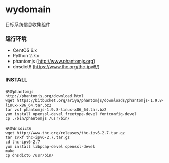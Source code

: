 # wydomain
目标系统信息收集组件
### 运行环境
* CentOS 6.x
* Python 2.7.x
* phantomjs (http://www.phantomjs.org)
* dnsdict6 (https://www.thc.org/thc-ipv6/)

### INSTALL
    安装phantomjs
    http://phantomjs.org/download.html
    wget https://bitbucket.org/ariya/phantomjs/downloads/phantomjs-1.9.8-linux-x86_64.tar.bz2
    tar vxf phantomjs-1.9.8-linux-x86_64.tar.bz2
    yum install openssl-devel freetype-devel fontconfig-devel
    cp ./bin/phantomjs /usr/bin/
    
    安装dnsdict6
    wget http://www.thc.org/releases/thc-ipv6-2.7.tar.gz
    tar zvxf thc-ipv6-2.7.tar.gz
    cd thc-ipv6-2.7
    yum install libpcap-devel openssl-devel
    make
    cp dnsdict6 /usr/bin/
